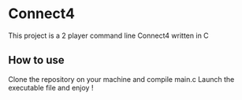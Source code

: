 # Connect4
This project is a 2 player command line Connect4 written in C

## How to use
Clone the repository on your machine and compile main.c
Launch the executable file and enjoy !
